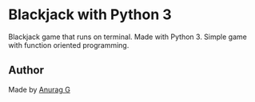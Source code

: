 # Blackjack with Python 3
Blackjack game that runs on terminal. Made with Python 3. Simple game with function oriented programming.

## Author
Made by [Anurag G](https://github.com/anuraggopalakrishna/blackjack-game)